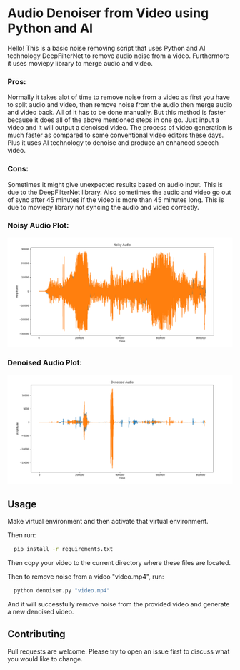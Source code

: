 # Audio Denoiser from Video using Python and AI

Hello! This is a basic noise removing script that uses Python and AI technology DeepFilterNet to remove audio noise from a video. 
Furthermore it uses moviepy library to merge audio and video.

### Pros:

Normally it takes alot of time to remove noise from a video as first you have to split audio and video, 
then remove noise from the audio then merge audio and video back. All of it has to be done manually. 
But this method is faster because it does all of the above mentioned steps in one go. Just input a video and it will output a denoised video.
The process of video generation is much faster as compared to some conventional video editors these days. Plus it uses AI technology to denoise 
and produce an enhanced speech video.

### Cons: 

Sometimes it might give unexpected results based on audio input. This is due to the DeepFilterNet library.
Also sometimes the audio and video go out of sync after 45 minutes if the video
is more than 45 minutes long. This is due to moviepy library not syncing the audio and video correctly.


### Noisy Audio Plot:
![alt text](https://github.com/WaqarAnwar/Audio_Denoiser_from_Video-Python_AI/blob/main/noisy_audio_plot.PNG?raw=true)

### Denoised Audio Plot:
![alt text](https://github.com/WaqarAnwar/Audio_Denoiser_from_Video-Python_AI/blob/main/denoised_audio_plot.PNG?raw=true)

## Usage

Make virtual environment and then activate that virtual environment.

Then run:
```bash
  pip install -r requirements.txt
```
Then copy your video to the current directory where these files are located.

Then to remove noise from a video "video.mp4", run:
```bash
  python denoiser.py "video.mp4"
```
And it will successfully remove noise from the provided video and generate a new denoised video.

## Contributing

Pull requests are welcome. Please try to open an issue first to discuss what you would like to change.

